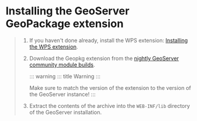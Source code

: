 # Installing the GeoServer GeoPackage extension

> 1.  If you haven't done already, install the WPS extension: [Installing the WPS extension](../../services/wps/install.md).
>
> 2.  Download the Geopkg extension from the [nightly GeoServer community module builds](https://build.geoserver.org/geoserver/main/community-latest/).
>
>     ::: warning
>     ::: title
>     Warning
>     :::
>
>     Make sure to match the version of the extension to the version of the GeoServer instance!
>     :::
>
> 3.  Extract the contents of the archive into the `WEB-INF/lib` directory of the GeoServer installation.
